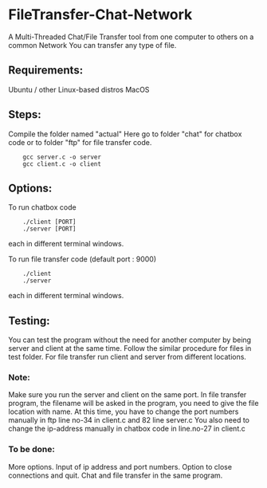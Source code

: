 # FileTransfer-Chat-Network

A Multi-Threaded Chat/File Transfer tool from one computer to others on a common Network 
You can transfer any type of file.

## Requirements:

Ubuntu / other Linux-based distros
MacOS

## Steps:

Compile the folder named "actual"
Here go to folder "chat" for chatbox code or to folder "ftp" for file transfer code.
```
	gcc server.c -o server
	gcc client.c -o client
```
## Options:

To run chatbox code
```
	./client [PORT]
	./server [PORT]
```
each in different terminal windows.

To run file transfer code (default port : 9000) 
```
	./client
	./server
``` 
each in different terminal windows.

## Testing:

You can test the program without the need for another computer by being server and client at the same time.
Follow the similar procedure for files in test folder.
For file transfer run client and server from different locations.

### Note:

Make sure you run the server and client on the same port.
In file transfer program, the filename will be asked in the program, you need to give the file location with name.
At this time, you have to change the port numbers manually in ftp line no-34 in client.c and 82 line server.c
You also need to change the ip-address manually in chatbox code in line.no-27 in client.c 

### To be done:

More options.
Input of ip address and port numbers.
Option to close connections and quit.
Chat and file transfer in the same program.
 
